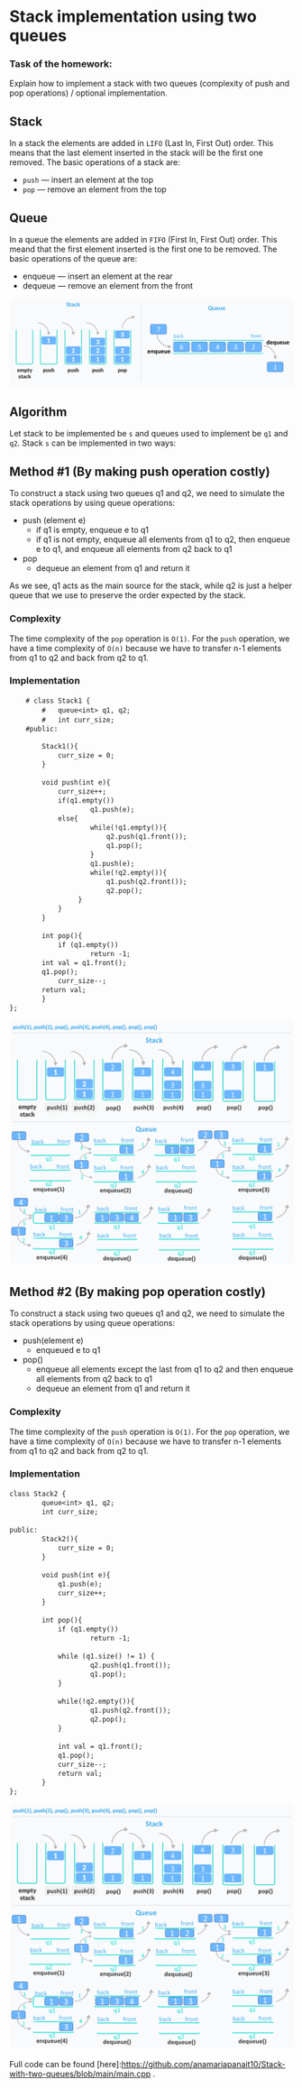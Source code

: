 # Stack implementation using two queues

### Task of the homework:

Explain how to implement a stack with two queues 
(complexity of push and pop operations) / optional implementation.


## Stack 

In a stack the elements are added in `LIFO` (Last In, First Out) order.
This means that the last element inserted in the stack will be the 
first one removed. The basic operations of a stack are:

- `push` — insert an element at the top
- `pop` — remove an element from the top

## Queue

In a queue the elements are added in `FIFO` (First In, First Out) order.
This meand that the first element inserted is the first one to be removed. 
The basic operations of the queue are:

- enqueue — insert an element at the rear
- dequeue — remove an element from the front

![image](https://github.com/anamariapanait10/Stack-with-two-queues/blob/main/stack_queue.png)

## Algorithm 

Let stack to be implemented be `s` and queues used to 
implement be `q1` and `q2`. Stack `s` can be implemented in two ways:

## Method #1 (By making push operation costly) 

To construct a stack using two queues q1 and q2, we need to simulate the stack operations by using queue operations:

- push (element e)
	- if q1 is empty, enqueue e to q1
	- if q1 is not empty, enqueue all elements from q1 to q2, then enqueue e to q1, and enqueue all elements from q2 back to q1
- pop
	- dequeue an element from q1 and return it

As we see, q1 acts as the main source for the stack, while q2 is just a helper queue that we use to preserve 
the order expected by the stack.

### Complexity 

The time complexity of the `pop` operation is `O(1)`. For the `push` operation, 
we have a time complexity of `O(n)` because we have to transfer n-1 elements 
from q1 to q2 and back from q2 to q1.

### Implementation
```diff
	# class Stack1 {
    	#	queue<int> q1, q2;
    	#	int curr_size;
	#public:
```
    		Stack1(){
        		curr_size = 0;
    		}

    		void push(int e){
       		 	curr_size++;
        		if(q1.empty())
            			q1.push(e);
        		else{
            			while(!q1.empty()){
                			q2.push(q1.front());
                			q1.pop();
            			}
            			q1.push(e);
            			while(!q2.empty()){
                			q1.push(q2.front());
                			q2.pop();
           			 }
        		}
    		}

    		int pop(){
        		if (q1.empty())
            			return -1;
			int val = q1.front();        		
			q1.pop();
        		curr_size--;
			return val;
    		}
	};
![image](https://github.com/anamariapanait10/Stack-with-two-queues/blob/main/method1.png)

## Method #2 (By making pop operation costly) 

To construct a stack using two queues q1 and q2, we need to simulate the stack operations by using queue operations:

- push(element e)
	- enqueued e to q1
- pop()
	- enqueue all elements except the last from q1 to q2 and then enqueue all elements from q2 back to q1
	- dequeue an element from q1 and return it

### Complexity 

The time complexity of the `push` operation is `O(1)`. For the `pop` operation, 
we have a time complexity of `O(n)` because we have to transfer n-1 elements 
from q1 to q2 and back from q2 to q1.


### Implementation

	class Stack2 {
    		queue<int> q1, q2;
    		int curr_size;

	public:
    		Stack2(){
       	 		curr_size = 0;
    		}

     		void push(int e){
        		q1.push(e);
        		curr_size++;
    		}

    		int pop(){
        		if (q1.empty())
            			return -1;

        		while (q1.size() != 1) {
            			q2.push(q1.front());
            			q1.pop();
        		}

        		while(!q2.empty()){
            			q1.push(q2.front());
            			q2.pop();
        		}

        		int val = q1.front();
        		q1.pop();
        		curr_size--;
        		return val;
    		}
	};
![image](https://github.com/anamariapanait10/Stack-with-two-queues/blob/main/method1.png)

Full code can be found [here]:https://github.com/anamariapanait10/Stack-with-two-queues/blob/main/main.cpp .


